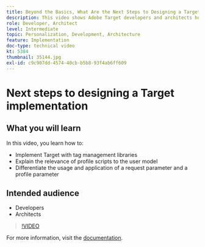 ```yaml
---
title: Beyond the Basics, What Are the Next Steps to Designing a Target Implementation
description: This video shows Adobe Target developers and architects how to implement Target with tag management libraries, explain the relevance of profile scripts to the user model, and differentiate the usage and application of a request parameter and a profile parameter.
role: Developer, Architect
level: Intermediate
topic: Personalization, Development, Architecture
feature: Implementation
doc-type: technical video
kt: 5384
thumbnail: 35144.jpg
exl-id: c9c907dd-4574-40cb-b5b8-93f4ab6ff609
---
```

# Next steps to designing a Target implementation

## What you will learn

In this video, you learn how to:

* Implement Target with tag management libraries
* Explain the relevance of profile scripts to the user model
* Differentiate the usage and application of a request parameter and a profile parameter

## Intended audience

* Developers
* Architects

>[!VIDEO](https://video.tv.adobe.com/v/35144/?quality=12)

For more information, visit the [documentation](https://experienceleague.adobe.com/docs/target/using/implement-target/implementing-target.html?lang=en).
